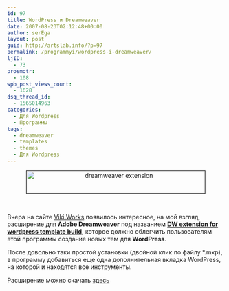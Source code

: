 ```yaml
---
id: 97
title: WordPress и Dreamweaver
date: 2007-08-23T02:12:48+00:00
author: serEga
layout: post
guid: http://artslab.info/?p=97
permalink: /programmyi/wordpress-i-dreamweaver/
ljID:
  - 73
prosmotr:
  - 108
wpb_post_views_count:
  - 1628
dsq_thread_id:
  - 1565014963
categories:
  - Для Wordpress
  - Программы
tags:
  - dreamweaver
  - templates
  - themes
  - Для Wordpress
---
```

<p style="text-align: center">
  <img src="{{site.img_cdn}}/wordpress-dw-extension.png" title="dreamweaver extension" alt="dreamweaver extension" border="1" height="52" width="415" />
</p>

<p style="text-align: center">
  &nbsp;
</p>

Вчера на сайте <a href="http://www.vikiworks.com/" title="dreamweaver extension for template build" target="_blank">Viki.Works</a> появилось интересное, на мой взгляд, расширение для **Adobe Dreamweaver** под названием <a href="http://www.vikiworks.com/2007/08/22/dw-extension-for-wordpress-template-build/" title="расширения для dreamweaver" target="_blank"><strong>DW extension for wordpress template build</strong></a>, которое должно облегчить пользователям этой программы создание новых тем для **WordPress**.

После довольно таки простой установки (двойной клик по файлу *.mxp), в программу добавиться еще одна дополнительная вкладка WordPress, на которой и находятся все инструменты.

Расширение можно скачать <a href="http://www.vikiworks.com/2007/08/22/dw-extension-for-wordpress-template-build/" title="vikiworks" target="_blank">здесь</a>